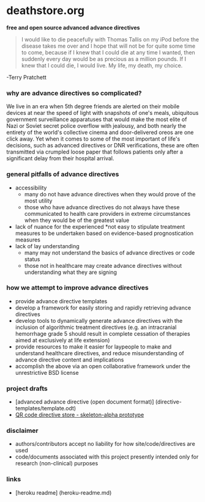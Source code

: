 # deathstore.org
**free and open source advanced advance directives**
>I would like to die peacefully with Thomas Tallis on my iPod before the disease takes me over and I hope that will not be for quite some time to come, because if I knew that I could die at any time I wanted, then suddenly every day would be as precious as a million pounds. If I knew that I could die, I would live. My life, my death, my choice.

-Terry Pratchett

### why are advance directives so complicated?
We live in an era when 5th degree friends are alerted on their mobile devices at near the speed of light with snapshots of one's meals,  ubiquitous government surveillance apparatuses that would make the most elite of Nazi or Soviet secret police overflow with jealousy, and both nearly the entirety of the world's collective cinema and door-delivered oreos are one click away. Yet when it comes to some of the most important of life's decisions, such as advanced directives or DNR verifications, these are often transmitted via crumpled loose paper that  follows patients only after a significant delay from their hospital arrival.

### general pitfalls of advance directives
* accessibility
    * many do not have advance directives when they would prove of the most utility
    * those who have advance directives do not always have these communicated to health care providers in extreme circumstances when they would be of the greatest value
* lack of nuance for the experienced
    *not easy to stipulate treatment measures to be undertaken based on evidence-based prognostication measures
* lack of lay understanding
    * many may not understand the basics of advance directives or code status
    * those not in healthcare may create advance directives without understanding what they are signing

### how we attempt to improve advance directives
* provide advance directive templates
* develop a framework for easily storing and rapidly retrieving advance directives
* develop tools to dynamically generate advance directives with the inclusion of algorithmic treatment directives (e.g. an intracranial hemorrhage grade 5 should result in complete cessation of therapies aimed at exclusively at life extension)
* provide resources to make it easier for laypeople to make and understand healthcare directives, and reduce misunderstanding of advance directive content and implications
* accomplish the above via an open collaborative framework under the unrestrictive BSD license

### project drafts
* [advanced advance directive (open document format)] (directive-templates/template.odt)
* [QR code directive store - skeleton-alpha prototype](https://deathstore-staging.herokuapp.com/)

### disclaimer
* authors/contributors accept no liability for how site/code/directives are used
* code/documents associated with this project presently intended only for research (non-clinical) purposes

### links
* [heroku readme] (heroku-readme.md)